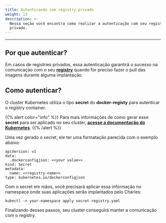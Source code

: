 ```yaml
---
title: Autenticando com registry privado
weight: 13
description: >-
  Nessa seção você encontra como realizar a autenticação com seu registry
  privado.
---
```


---

## Por que autenticar?

Em casos de registries privados, essa autenticação garantirá o sucesso na comunicação com o seu [**registry**](../../definindo-workspace/docker-registry) quando for preciso fazer o pull das imagens durante alguma implantação.

## Como autenticar?

O cluster Kubernetes utiliza o tipo **secret** do **docker-registy** para autenticar o registry container. 

{{% alert color="info" %}}
 Para mais informações de como gerar esse **secret** para ser aplicado no seu cluster, [**acesse a documentação do Kubernetes**](https://kubernetes.io/docs/tasks/configure-pod-container/pull-image-private-registry/). 
{{% /alert %}}

Uma vez gerado o secret, ele ter uma formatação parecida com o exemplo abaixo:

```text
apiVersion: v1
data:
  .dockerconfigjson: <<your value>>
kind: Secret
metadata:
  name: <<registry-name>>
type: kubernetes.io/dockerconfigjson
```

Com o secret em mãos, você precisará aplicar essa informação no namespace onde suas aplicações serão implantados pelo Charles:

```text
kubectl -n your-namespace apply secret-registry.yaml
```

Finalizando desses passos, seu cluster conseguirá manter a comunicação com o registry.
